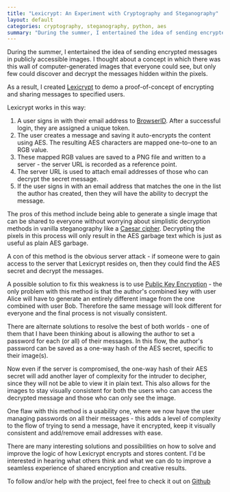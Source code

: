 ```yaml
---
title: "Lexicrypt: An Experiment with Cryptography and Steganography"
layout: default
categories: cryptography, steganography, python, aes
summary: "During the summer, I entertained the idea of sending encrypted messages in publicly accessible images. I thought about a concept in which there was this wall of computer-generated images that everyone could see, but only few could discover and decrypt the messages hidden within the pixels."
---
```


During the summer, I entertained the idea of sending encrypted messages in publicly accessible images. I thought about a concept in which there was this wall of computer-generated images that everyone could see, but only few could discover and decrypt the messages hidden within the pixels.

As a result, I created [Lexicrypt](https://github.com/ednapiranha/lexicrypt) to demo a proof-of-concept of encrypting and sharing messages to specified users.

Lexicrypt works in this way:

1. A user signs in with their email address to [BrowserID](http://browserid.org). After a successful login, they are assigned a unique token.
2. The user creates a message and saving it auto-encrypts the content using AES. The resulting AES characters are mapped one-to-one to an RGB value.
3. These mapped RGB values are saved to a PNG file and written to a server - the server URL is recorded as a reference point.
4. The server URL is used to attach email addresses of those who can decrypt the secret message.
5. If the user signs in with an email address that matches the one in the list the author has created, then they will have the ability to decrypt the message.

The pros of this method include being able to generate a single image that can be shared to everyone without worrying about simplistic decryption methods in vanilla steganography like a [Caesar cipher](http://en.wikipedia.org/wiki/Caesar_shift). Decrypting the pixels in this process will only result in the AES garbage text which is just as useful as plain AES garbage.

A con of this method is the obvious server attack - if someone were to gain access to the server that Lexicrypt resides on, then they could find the AES secret and decrypt the messages.

A possible solution to fix this weakness is to use [Public Key Encryption](http://en.wikipedia.org/wiki/Public-key_cryptography) - the only problem with this method is that the author's combined key with user Alice will have to generate an entirely different image from the one combined with user Bob. Therefore the same message will look different for everyone and the final process is not visually consistent.

There are alternate solutions to resolve the best of both worlds - one of them that I have been thinking about is allowing the author to set a password for each (or all) of their messages. In this flow, the author's password can be saved as a one-way hash of the AES secret, specific to their image(s).

Now even if the server is compromised, the one-way hash of their AES secret will add another layer of complexity for the intruder to decipher, since they will not be able to view it in plain text. This also allows for the images to stay visually consistent for both the users who can access the decrypted message and those who can only see the image.

One flaw with this method is a usability one, where we now have the user managing passwords on all their messages - this adds a level of complexity to the flow of trying to send a message, have it encrypted, keep it visually consistent and add/remove email addresses with ease.

There are many interesting solutions and possibilities on how to solve and improve the logic of how Lexicrypt encrypts and stores content. I'd be interested in hearing what others think and what we can do to improve a seamless experience of shared encryption and creative results.

To follow and/or help with the project, feel free to check it out on [Github](https://github.com/ednapiranha/lexicrypt)
